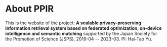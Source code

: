 # About PPIR

This is the website of the project: **A scalable privacy-preserving information retrieval system based on federated
optimization, on-device intelligence and semantic matching** supported by the Japan Society for the Promotion of Science (JSPS), 2019-04 -- 2023-03. PI: Hai-Tao Yu.
